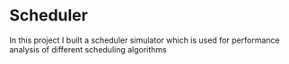 # Scheduler

In this project I built a scheduler simulator which is used for performance analysis of different scheduling algorithms 

